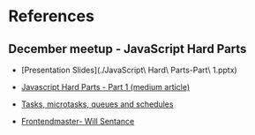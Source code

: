 # References

## December meetup - JavaScript Hard Parts

- [Presentation Slides](./JavaScript\ Hard\ Parts-Part\ 1.pptx)

- [Javascript Hard Parts - Part 1 (medium article)](https://medium.com/@osamamammar/javascript-the-hard-parts-part-1-80b45aa8ce53)

- [Tasks, microtasks, queues and schedules](https://jakearchibald.com/2015/tasks-microtasks-queues-and-schedules/)

- [Frontendmaster- Will Sentance](https://frontendmasters.com/courses/javascript-hard-parts-v2/)
